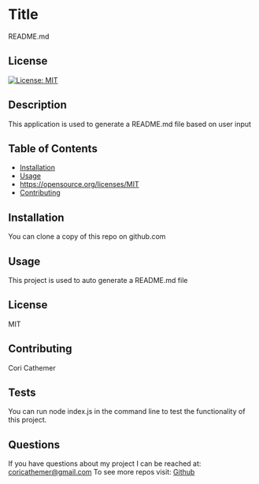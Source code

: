 # Title 
README.md 
  ## License 
  [![License: MIT](https://img.shields.io/badge/License-MIT-yellow.svg)](https://opensource.org/licenses/MIT)

## Description
This application is used to generate a README.md file based on user input

## Table of Contents
* [Installation](#installation)
* [Usage](#usage)
* https://opensource.org/licenses/MIT
* [Contributing](#contributing)

## Installation
You can clone a copy of this repo on github.com

## Usage
This project is used to auto generate a README.md file 

## License
MIT

## Contributing
Cori Cathemer 

## Tests
You can run node index.js in the command line to test the functionality of this project. 

## Questions
If you have questions about my project I can be reached at: coricathemer@gmail.com
To see more repos visit: [Github](https://github.com/coricathemer)

